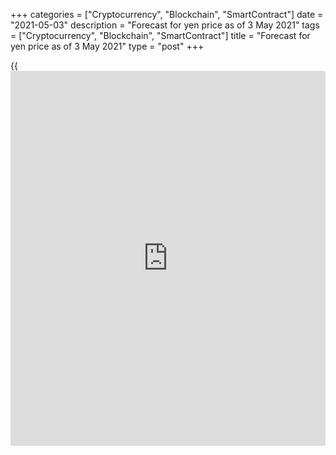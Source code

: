 +++
categories = ["Cryptocurrency", "Blockchain", "SmartContract"]
date = "2021-05-03"
description = "Forecast for yen price as of 3 May 2021"
tags = ["Cryptocurrency", "Blockchain", "SmartContract"]
title = "Forecast for yen price as of 3 May 2021"
type = "post"
+++

{{<iframe id="large-banner" src="https://www.bounty.group/#slide=22.0" width="100%" height="600" scrolling="no" style="border: 0px solid rgb(216, 221, 230); border-radius: 3px;">}}

2021-05-03

2021-05-03

Central banks will checkmate the yen. Forecast as of 03.05.2021Dmitri
Demidenko

When a central bank holds state bond yields at the same level, it's
exclusively external factors that start impacting a national currency's
rate. [USDJPY][1] and [EURJPY][2] are brilliant examples. Let's discuss
that and make a trading plan.

## Quarterly fundamental forecast for yen

The difference between lawyers and other experts is that lawyers may be
100% sure they're right even if there's little or no reason to believe
that. The Fed is behaving like a lawyer. Again and again, it doesn't
want to notice numerous signs of the US economy's recovery and continues
asserting inflation's growth will be temporary. Markets continue to
believe the central bank, and that prevents treasury bond yields from
growing. However, the Fed isn't a one-person theatre. Dallas Federal
Reserve Bank President Robert Kaplan pushed upwards not only debt rates
but also [USDJPY][1] quotes after mentioning QE tapering in his hawkish
speech.

According to ING's estimations, US households' revenues exceeded pre-
pandemic values by $5 trillion, which explains the US economy's success.
Still, you can lead your horse to water, but you can't make it drink.
Consumers are likely to put most of that money in stocks, and that won't
be a surprise amidst the [S&P 500][3]'s 25th record closure in 2021. As
a result, the US GDP won't be able to rise as fast as expected. That
circumstance, along with the Fed's strategy of passive contemplation,
holds back treasuries yield growth.

In the end, US debt rates and [USDJPY][1] rates will depend on how fast
the US economy grows and the way the Fed reacts to the situation.
Whereas the Bank of Japan is accused of hidden reduction in QE, its
yield control [policy](https://www.fintechee.com/policy/) doesn't require as much money as before its
introduction in 2016. In March, its asset reserves were ¥22 trillion
more than a year ago, which can't compare to ¥82 trillion in August
2016. The BoJ is acting as a detached observer who knows that the yen
rate depends more on North American winds than on its actions.

### BoJ's asset purchases under the QE program

 _Source: Reuters._

 BofA Merrill Lynch thinks the global economy's recovery will make
central banks withdraw monetary support. In 2020, they bought assets
worth almost $9 trillion. In 2021 and 2022, that sum may reduce to $3.4
trillion and $400 billion, respectively. In such a scenario, bond yields
just have to grow. If not in the USA, then in Europe, where Bundesbank
President Jens Weidmann said the ECB had to get ready to tighten
monetary [policy](https://www.fintechee.com/policy/) even if financing costs for governments rose.

### Quarterly trading plan for [USDJPY][1] and [EURJPY][2]

I think the global debt market's yield will inevitably grow on
withdrawing monetary stimuli and amid the global GDP's fast growth. So,
I still believe the yen is the main Forex outsider in 2021-2022. I
recommended buying the [USDJPY][1] above 108.2 in my [previous
article][4], and I think bulls' chances to stop the uptrend are high.
Thus, it's advisable to hold and increase long positions during slumps.
As for [EURJPY][2], I predicted its growth to 129-130 in my
[February][5] forecast. That target has already been reached. It's time
to upgrade it to 133.5-134.



## Price chart of USDJPY in real time mode

The content of this article reflects the author’s opinion and does not
necessarily reflect the official position of LiteForex. The material
published on this page is provided for informational purposes only and
should not be considered as the provision of investment advice for the
purposes of Directive 2004/39/EC.

Rate this article:

{{value}}

( {{count}} {{title}} )

   1. my.liteforex.com/trading/chart?symbol=USDJPY&returnUrl=true
   2. my.liteforex.com/trading/chart?symbol=EURJPY&returnUrl=true
   3. my.liteforex.com/trading/chart?symbol=SPX&returnUrl=true
   4. lite.forex/blog/analysts-opinions/yen-mission-impossible-forecast-as-of-27042021/
   5. lite.forex/blog/analysts-opinions/yen-uses-old-ties-forecast-as-of-15022021/